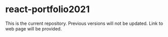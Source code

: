 # react-portfolio2021

This is the current repository. Previous versions will not be updated. Link to web page will be provided.
